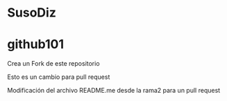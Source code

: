 # SusoDiz

# github101

Crea un Fork de este repositorio

Esto es un cambio para pull request

Modificación del archivo README.me desde la rama2 para un pull request
